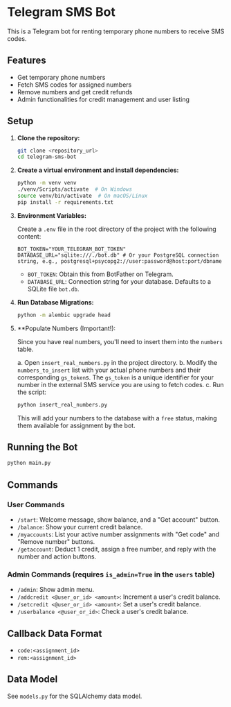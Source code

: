 # Telegram SMS Bot

This is a Telegram bot for renting temporary phone numbers to receive SMS codes.

## Features

- Get temporary phone numbers
- Fetch SMS codes for assigned numbers
- Remove numbers and get credit refunds
- Admin functionalities for credit management and user listing

## Setup

1.  **Clone the repository:**

    ```bash
    git clone <repository_url>
    cd telegram-sms-bot
    ```

2.  **Create a virtual environment and install dependencies:**

    ```bash
    python -m venv venv
    ./venv/Scripts/activate  # On Windows
    source venv/bin/activate  # On macOS/Linux
    pip install -r requirements.txt
    ```

3.  **Environment Variables:**

    Create a `.env` file in the root directory of the project with the following content:

    ```env
    BOT_TOKEN="YOUR_TELEGRAM_BOT_TOKEN"
    DATABASE_URL="sqlite:///./bot.db" # Or your PostgreSQL connection string, e.g., postgresql+psycopg2://user:password@host:port/dbname
    ```

    -   `BOT_TOKEN`: Obtain this from BotFather on Telegram.
    -   `DATABASE_URL`: Connection string for your database. Defaults to a SQLite file `bot.db`.

4.  **Run Database Migrations:**

    ```bash
    python -m alembic upgrade head
    ```

5.  **Populate Numbers (Important!):

    Since you have real numbers, you'll need to insert them into the `numbers` table. 
    
    a. Open `insert_real_numbers.py` in the project directory.
    b. Modify the `numbers_to_insert` list with your actual phone numbers and their corresponding `gs_token`s. The `gs_token` is a unique identifier for your number in the external SMS service you are using to fetch codes.
    c. Run the script:

    ```bash
    python insert_real_numbers.py
    ```

    This will add your numbers to the database with a `free` status, making them available for assignment by the bot.

## Running the Bot

```bash
python main.py
```

## Commands

### User Commands

-   `/start`: Welcome message, show balance, and a "Get account" button.
-   `/balance`: Show your current credit balance.
-   `/myaccounts`: List your active number assignments with "Get code" and "Remove number" buttons.
-   `/getaccount`: Deduct 1 credit, assign a free number, and reply with the number and action buttons.

### Admin Commands (requires `is_admin=True` in the `users` table)

-   `/admin`: Show admin menu.
-   `/addcredit <@user_or_id> <amount>`: Increment a user's credit balance.
-   `/setcredit <@user_or_id> <amount>`: Set a user's credit balance.
-   `/userbalance <@user_or_id>`: Check a user's credit balance.

## Callback Data Format

-   `code:<assignment_id>`
-   `rem:<assignment_id>`

## Data Model

See `models.py` for the SQLAlchemy data model.
